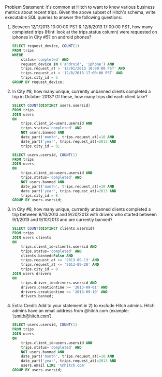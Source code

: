 Problem Statement: It's common at Hitch to want to know various business metrics about recent trips. Given the above subset of Hitch's schema, write executable SQL queries to answer the following questions:

1. Between 12/1/2013 10:00:00 PST & 12/8/2013 17:00:00 PST, how many completed trips (Hint: look at the trips.status column) were requested on iphones in City #5? on android phones?

    ```sql
    SELECT request_device, COUNT(1)
    FROM trips
    WHERE
        status='completed' AND
        request_device IN ('android', 'iphone') AND
        trips.request_at > '12/01/2013 10:00:00 PST' AND
        trips.request_at < '12/8/2013 17:00:00 PST' AND
        trips.city_id = 5
    GROUP BY request_device;
    ```


2. In City #8, how many unique, currently unbanned clients completed a trip in October 2013? Of these, how many trips did each client take?

    ```sql
    SELECT COUNT(DISTINCT users.usersid)
    FROM trips
    JOIN users
    ON
        trips.client_id=users.usersid AND
        trips.status='completed' AND
        NOT users.banned AND
        date_part('month', trips.request_at)=10 AND
        date_part('year', trips.request_at)=2013 AND
        trips.city_id = 8;
    ```

    ```sql
    SELECT users.usersid, COUNT(1)
    FROM trips
    JOIN users
    ON
        trips.client_id=users.usersid AND
        trips.status='completed' AND
        NOT users.banned AND
        date_part('month', trips.request_at)=10 AND
        date_part('year', trips.request_at)=2013 AND
        trips.city_id = 8
    GROUP BY users.usersid;
    ```


3. In City #8, how many unique, currently unbanned clients completed a trip between 9/10/2013 and 9/20/2013 with drivers who started between 9/1/2013 and 9/10/2013 and are currently banned?

    ```sql
    SELECT COUNT(DISTINCT clients.usersid)
    FROM trips
    JOIN users clients
    ON
        trips.client_id=clients.usersid AND
        trips.status='completed' AND
        clients.banned=False AND
        trips.request_at >= '2013-09-13' AND
        trips.request_at <= '2013-09-20' AND
        trips.city_id = 8
    JOIN users drivers
    ON
        trips.driver_id=drivers.usersid AND
        drivers.creationtime >= '2013-09-01' AND
        drivers.creationtime <= '2013-09-10' AND
        drivers.banned;
    ```


4. Extra Credit: Add to your statement in 2) to exclude Hitch admins. Hitch admins have an email address from @hitch.com (example: ‘jsmith@hitch.com’).

    ```sql
    SELECT users.usersid, COUNT(1)
    FROM trips
    JOIN users
    ON
        trips.client_id=users.usersid AND
        trips.status='completed' AND
        NOT users.banned AND
        date_part('month', trips.request_at)=10 AND
        date_part('year', trips.request_at)=2013 AND
        users.email LIKE '%@hitch.com'
    GROUP BY users.usersid;
    ```
